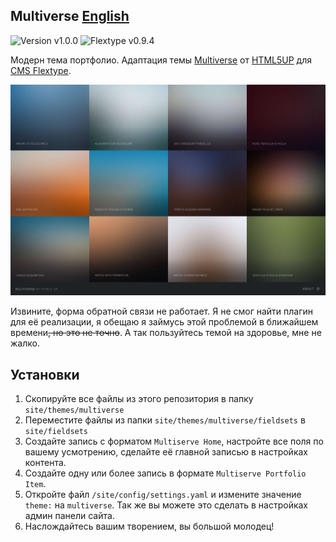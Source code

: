 Multiverse [English](https://github.com/slexx1234/multiverse-flextype-theme/blob/master/readme.md)
--------------------------

![Version v1.0.0](https://img.shields.io/badge/Version-v1.0.0-blue)
![Flextype v0.9.4](https://img.shields.io/badge/Flextype-v0.9.4-green)

Модерн тема портфолио. Адаптация темы [Multiverse](https://html5up.net/multiverse) от
[HTML5UP](https://html5up.net/) для [CMS Flextype](https://flextype.org).

![Скриншот](https://raw.githubusercontent.com/slexx1234/multiverse-flextype-theme/master/screenshot.png)

Извините, форма обратной связи не работает. Я не смог найти плагин для её реализации, я обещаю я
займусь этой проблемой в ближайшем времени~~, но это не точно~~. А так пользуйтесь темой 
на здоровье, мне не жалко.

## Установки 

1. Скопируйте все файлы из этого репозитория в папку `site/themes/multiverse`
2. Переместите файлы из папки `site/themes/multiverse/fieldsets` в `site/fieldsets`
3. Создайте запись с форматом `Multiserve Home`, настройте все поля по вашему усмотрению,
сделайте её главной записью в настройках контента.
4. Создайте одну или более запись в формате `Multiserve Portfolio Item`.
5. Откройте файл `/site/config/settings.yaml` и измените значение `theme:` на `multiverse`. Так же
вы можете это сделать в настройках админ панели сайта.
6. Наслождайтесь вашим творением, вы большой молодец!


